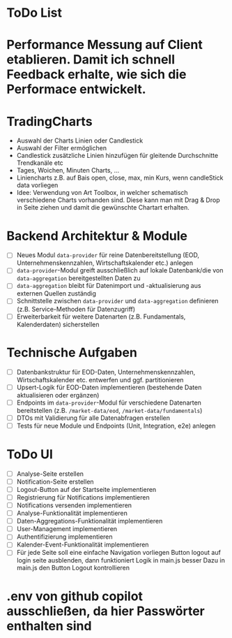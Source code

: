 # ToDo List

# Performance Messung auf Client etablieren. Damit ich schnell Feedback erhalte, wie sich die Performace entwickelt.

# TradingCharts

- Auswahl der Charts Linien oder Candlestick
- Auswahl der Filter ermöglichen
- Candlestick zusätzliche Linien hinzufügen für gleitende Durchschnitte Trendkanäle etc
- Tages, Woichen, Minuten Charts, ...
- Liniencharts z.B. auf Bais open, close, max, min Kurs, wenn candleStick data vorliegen
- Idee: Verwendung von Art Toolbox, in welcher schematisch verschiedene Charts
  vorhanden sind. Diese kann man mit Drag & Drop in Seite ziehen und damit die gewünschte Chartart erhalten.

# Backend Architektur & Module

- [ ] Neues Modul `data-provider` für reine Datenbereitstellung (EOD, Unternehmenskennzahlen, Wirtschaftskalender etc.) anlegen
- [ ] `data-provider`-Modul greift ausschließlich auf lokale Datenbank/die von `data-aggregation` bereitgestellten Daten zu
- [ ] `data-aggregation` bleibt für Datenimport und -aktualisierung aus externen Quellen zuständig
- [ ] Schnittstelle zwischen `data-provider` und `data-aggregation` definieren (z.B. Service-Methoden für Datenzugriff)
- [ ] Erweiterbarkeit für weitere Datenarten (z.B. Fundamentals, Kalenderdaten) sicherstellen

# Technische Aufgaben

- [ ] Datenbankstruktur für EOD-Daten, Unternehmenskennzahlen, Wirtschaftskalender etc. entwerfen und ggf. partitionieren
- [ ] Upsert-Logik für EOD-Daten implementieren (bestehende Daten aktualisieren oder ergänzen)
- [ ] Endpoints im `data-provider`-Modul für verschiedene Datenarten bereitstellen (z.B. `/market-data/eod`, `/market-data/fundamentals`)
- [ ] DTOs mit Validierung für alle Datenabfragen erstellen
- [ ] Tests für neue Module und Endpoints (Unit, Integration, e2e) anlegen

# ToDo UI

- [ ] Analyse-Seite erstellen
- [ ] Notification-Seite erstellen
- [ ] Logout-Button auf der Startseite implementieren
- [ ] Registrierung für Notifications implementieren
- [ ] Notifications versenden implementieren
- [ ] Analyse-Funktionalität implementieren
- [ ] Daten-Aggregations-Funktionalität implementieren
- [ ] User-Management implementieren
- [ ] Authentifizierung implementieren
- [ ] Kalender-Event-Funktionalität implementieren
- [ ] Für jede Seite soll eine einfache Navigation vorliegen
      Button logout auf login seite ausblenden, dann funktioniert Logik in main.js besser
      Dazu in main.js den Button Logout kontrollieren

# .env von github copilot ausschließen, da hier Passwörter enthalten sind
